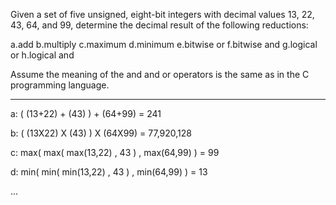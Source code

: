 Given a set of five unsigned, eight-bit integers with decimal values 13, 22,
43, 64, and 99, determine the decimal result of the following reductions:

a.add
b.multiply
c.maximum
d.minimum
e.bitwise or
f.bitwise and
g.logical or
h.logical and

Assume the meaning of the and and or operators is the same as in the
C programming language.

----

a: ( (13+22) + (43) ) + (64+99) = 241

b: ( (13X22) X (43) ) X (64X99) = 77,920,128

c: max( max( max(13,22) , 43 ) , max(64,99) ) = 99

d: min( min( min(13,22) , 43 ) , min(64,99) ) = 13

...
